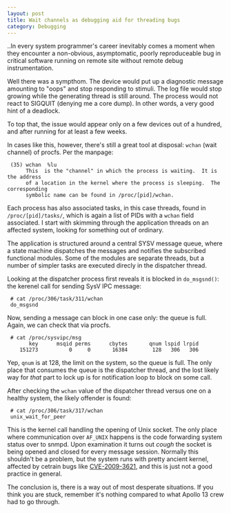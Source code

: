 ```yaml
---
layout: post
title: Wait channels as debugging aid for threading bugs
category: Debugging
---
```


..In every system programmer's career inevitably comes a moment when they encounter a non-obvious, asymptomatic, poorly reproduceable bug in critical software running on remote site without remote debug instrumentation.

Well there was a sympthom. The device would put up a diagnostic message amounting to "oops" and stop responding to stimuli. The log file would stop growing while the generating thread is still around. The process would not react to SIGQUIT (denying me a core dump). In other words, a very good hint of a deadlock.

To top that, the issue would appear only on a few devices out of a hundred, and after running for at least a few weeks.

In cases like this, however, there's still a great tool at disposal: `wchan` (wait channel) of procfs. Per the manpage:

```
 (35) wchan  %lu
      This  is the "channel" in which the process is waiting.  It is the address
	  of a location in the kernel where the process is sleeping.  The corresponding
	  symbolic name can be found in /proc/[pid]/wchan.
```

Each process has also associated tasks, in this case threads, found in `/proc/[pid]/tasks/`, which is again a list of PIDs with a `wchan` field associated. I start with skimming through the application threads on an affected system, looking for something out of ordinary.

The application is structured around a central SYSV message queue, where a state machine dispatches the messages and notifies the subscribed functional modules. Some of the modules are separate threads, but a number of simpler tasks are executed direcly in the dispatcher thread.

Looking at the dispatcher process first reveals it is blocked in `do_msgsnd()`: the kerenel call for sending SysV IPC message:

```
 # cat /proc/306/task/311/wchan 
 do_msgsnd
```

Now, sending a message can block in one case only: the queue is full. Again, we can check that via procfs.

```
 # cat /proc/sysvipc/msg
       key      msqid perms      cbytes       qnum lspid lrpid 
    151273          0     0       16384        128   306   306
```

Yep, `qnum` is at 128, the limit on the system, so the queue is full. The only place that consumes the queue is the dispatcher thread, and the lost likely way for *that* part to lock up is for notification loop to block on some call.

After checking the `wchan` value of the dispatcher thread versus one on a healthy system, the likely offender is found:

```
 # cat /proc/306/task/317/wchan 
 unix_wait_for_peer
```

This is the kernel call handling the opening of Unix socket. The only place where communication over `AF_UNIX` happens is the code forwarding system status over to snmpd. Upon examination it turns out *cough* the socket is being opened and closed for every message session. Normally this shouldn't be a problem, but the system runs with pretty ancient kernel, affected by cetrain bugs like [CVE-2009-3621](http://cve.mitre.org/cgi-bin/cvename.cgi?name=CVE-2009-3621), and this is just not a good practice in general.

The conclusion is, there is a way out of most desperate situations. If you think you are stuck, remember it's nothing compared to what Apollo 13 crew had to go through.



